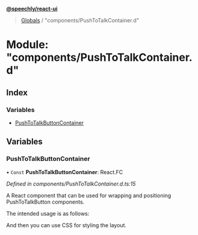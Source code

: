 **[@speechly/react-ui](../README.md)**

> [Globals](../README.md) / "components/PushToTalkContainer.d"

# Module: "components/PushToTalkContainer.d"

## Index

### Variables

* [PushToTalkButtonContainer](_components_pushtotalkcontainer_d_.md#pushtotalkbuttoncontainer)

## Variables

### PushToTalkButtonContainer

• `Const` **PushToTalkButtonContainer**: React.FC

*Defined in components/PushToTalkContainer.d.ts:15*

A React component that can be used for wrapping and positioning PushToTalkButton components.

The intended usage is as follows:

<PushToTalkButtonContainer>
  <PushToTalkButton />
</PushToTalkButtonContainer>

And then you can use CSS for styling the layout.

